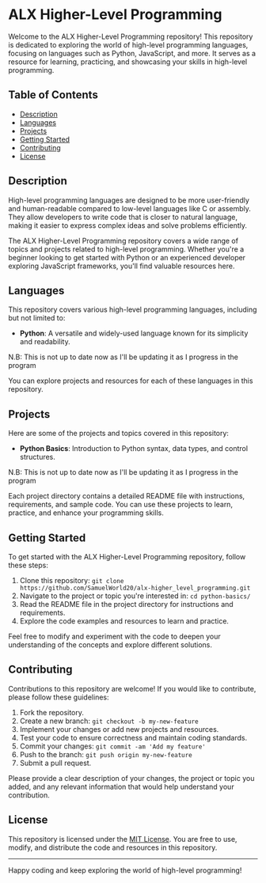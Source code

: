# ALX Higher-Level Programming

Welcome to the ALX Higher-Level Programming repository! This repository is dedicated to exploring the world of high-level programming languages, focusing on languages such as Python, JavaScript, and more. It serves as a resource for learning, practicing, and showcasing your skills in high-level programming.

## Table of Contents

- [Description](#description)
- [Languages](#languages)
- [Projects](#projects)
- [Getting Started](#getting-started)
- [Contributing](#contributing)
- [License](#license)

## Description

High-level programming languages are designed to be more user-friendly and human-readable compared to low-level languages like C or assembly. They allow developers to write code that is closer to natural language, making it easier to express complex ideas and solve problems efficiently.

The ALX Higher-Level Programming repository covers a wide range of topics and projects related to high-level programming. Whether you're a beginner looking to get started with Python or an experienced developer exploring JavaScript frameworks, you'll find valuable resources here.

## Languages

This repository covers various high-level programming languages, including but not limited to:

- **Python**: A versatile and widely-used language known for its simplicity and readability.

N.B: This is not up to date now as I'll be updating it as I progress in the program

You can explore projects and resources for each of these languages in this repository.

## Projects

Here are some of the projects and topics covered in this repository:

- **Python Basics**: Introduction to Python syntax, data types, and control structures.

N.B: This is not up to date now as I'll be updating it as I progress in the program

Each project directory contains a detailed README file with instructions, requirements, and sample code. You can use these projects to learn, practice, and enhance your programming skills.

## Getting Started

To get started with the ALX Higher-Level Programming repository, follow these steps:

1. Clone this repository: `git clone https://github.com/SamuelWorld20/alx-higher_level_programming.git`
2. Navigate to the project or topic you're interested in: `cd python-basics/`
3. Read the README file in the project directory for instructions and requirements.
4. Explore the code examples and resources to learn and practice.

Feel free to modify and experiment with the code to deepen your understanding of the concepts and explore different solutions.

## Contributing

Contributions to this repository are welcome! If you would like to contribute, please follow these guidelines:

1. Fork the repository.
2. Create a new branch: `git checkout -b my-new-feature`
3. Implement your changes or add new projects and resources.
4. Test your code to ensure correctness and maintain coding standards.
5. Commit your changes: `git commit -am 'Add my feature'`
6. Push to the branch: `git push origin my-new-feature`
7. Submit a pull request.

Please provide a clear description of your changes, the project or topic you added, and any relevant information that would help understand your contribution.

## License

This repository is licensed under the [MIT License](LICENSE). You are free to use, modify, and distribute the code and resources in this repository.

---

Happy coding and keep exploring the world of high-level programming!

